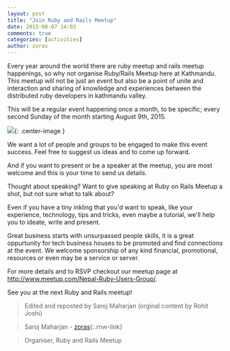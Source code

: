 ```yaml
---
layout: post
title: "Join Ruby and Rails Meetup"
date: 2015-08-07 14:03
comments: true
categories: [activities]
author: zoras
---
```


Every year around the world there are ruby meetup and rails meetup happenings, so why not organise Ruby/Rails Meetup here at Kathmandu. This meetup will not be just an event but also be a point of unite and interaction and sharing of knowledge and experiences between the distributed ruby developers in kathmandu valley.

This will be a regular event happening once a month, to be specific; every second Sunday of the month starting August 9th, 2015.

![](https://pbs.twimg.com/media/CLoUmwqWIAAc9AR.jpg){: .center-image }

We want a lot of people and groups to be engaged to make this event success. Feel free to suggest us ideas and to come up forward.

And if you want to present or be a speaker at the meetup, you are most welcome and this is your time to send us details.

Thought about speaking? Want to give speaking at Ruby on Rails Meetup a shot, but not sure what to talk about?

Even if you have a tiny inkling that you'd want to speak, like your experience, technology, tips and tricks, even maybe a tutorial, we'll help you to ideate, write and present.

Great business starts with unsurpassed people skills, it is a great oppurtunity for tech business houses to be promoted and find connections at the event. We welcome sponsorship of any kind financial, promotional, resources or even may be a service or server.

For more details and to RSVP checkout our meetup page at http://www.meetup.com/Nepal-Ruby-Users-Group/. 

See you at the next Ruby and Rails meetup!

> Edited and reposted by Saroj Maharjan (orginal content by Rohit Joshi)

> Saroj Maharjan - [zoras](http://twitter.com/zoraslapen){:.rnw-link}

> Organiser, Ruby and Rails Meetup
